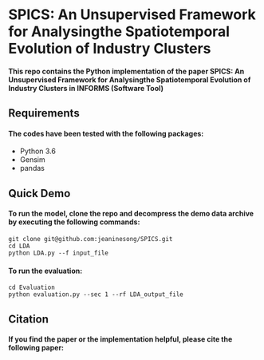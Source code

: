 # SPICS: An Unsupervised Framework for Analysingthe Spatiotemporal Evolution of Industry Clusters 

#### This repo contains the Python implementation of the paper SPICS: An Unsupervised Framework for Analysingthe Spatiotemporal Evolution of Industry Clusters in INFORMS (Software Tool)

## Requirements

#### The codes have been tested with the following packages:
* Python 3.6
* Gensim
* pandas

## Quick Demo

#### To run the model, clone the repo and decompress the demo data archive by executing the following commands:

``` 
git clone git@github.com:jeaninesong/SPICS.git
cd LDA
python LDA.py --f input_file
```

#### To run the evaluation:

``` 
cd Evaluation
python evaluation.py --sec 1 --rf LDA_output_file
``` 

## Citation

#### If you find the paper or the implementation helpful, please cite the following paper: